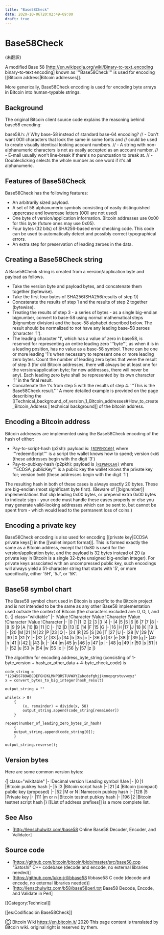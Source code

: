 ```yaml
---
title: "Base58Check"
date: 2020-10-06T20:02:49+09:00
draft: true
---
```


# Base58Check

(未翻訳)

A modified Base 58 [http://en.wikipedia.org/wiki/Binary-to-text_encoding
binary-to-text encoding] known as '''Base58Check''' is used for encoding
[[Bitcoin address|Bitcoin addresses]].

More generically, Base58Check encoding is used for encoding byte arrays in
Bitcoin into human-typable strings.

## Background

The original Bitcoin client source code explains the reasoning behind base58
encoding:

base58.h: // Why base-58 instead of standard base-64 encoding? // - Don't want
0OIl characters that look the same in some fonts and // could be used to create
visually identical looking account numbers. // - A string with non-alphanumeric
characters is not as easily accepted as an account number. // - E-mail usually
won't line-break if there's no punctuation to break at. // - Doubleclicking
selects the whole number as one word if it's all alphanumeric.

## Features of Base58Check

Base58Check has the following features:

- An arbitrarily sized payload.
- A set of 58 alphanumeric symbols consisting of easily distinguished uppercase
  and lowercase letters (0OIl are not used)
- One byte of version/application information. Bitcoin addresses use 0x00 for
  this byte (future ones may use 0x05).
- Four bytes (32 bits) of SHA256-based error checking code. This code can be
  used to automatically detect and possibly correct typographical errors.
- An extra step for preservation of leading zeroes in the data.

## Creating a Base58Check string

A Base58Check string is created from a version/application byte and payload as
follows.

- Take the version byte and payload bytes, and concatenate them together
  (bytewise).
- Take the first four bytes of SHA256(SHA256(results of step 1))
- Concatenate the results of step 1 and the results of step 2 together
  (bytewise).
- Treating the results of step 3 - a series of bytes - as a single big-endian
  bignumber, convert to base-58 using normal mathematical steps (bignumber
  division) and the base-58 alphabet described below. The result should be
  normalized to not have any leading base-58 zeroes (character '1').
- The leading character '1', which has a value of zero in base58, is reserved
  for representing an entire leading zero '''byte''', as when it is in a leading
  position, has no value as a base-58 symbol. There can be one or more leading
  '1's when necessary to represent one or more leading zero bytes. Count the
  number of leading zero bytes that were the result of step 3 (for old Bitcoin
  addresses, there will always be at least one for the version/application byte;
  for new addresses, there will never be any). Each leading zero byte shall be
  represented by its own character '1' in the final result.
- Concatenate the 1's from step 5 with the results of step 4. '''This is the
  Base58Check result.''' A more detailed example is provided on the page
  describing the
  [[Technical_background_of_version_1_Bitcoin_addresses#How_to_create_Bitcoin_Address
  | technical background]] of the bitcoin address.

## Encoding a Bitcoin address

Bitcoin addresses are implemented using the Base58Check encoding of the hash of
either:

- Pay-to-script-hash (p2sh): payload is:
  <code>[[RIPEMD160]](<[[SHA256]]('''redeemScript''')>)</code> where
  '''redeemScript''' is a script the wallet knows how to spend; version
  <code>0x05</code> (these addresses begin with the digit '3')
- Pay-to-pubkey-hash (p2pkh): payload is
  <code>[[RIPEMD160]](<[[SHA256]]('''ECDSA_publicKey''')>)</code> where
  '''ECDSA_publicKey''' is a public key the wallet knows the private key for;
  version <code>0x00</code> (these addresses begin with the digit '1')

The resulting hash in both of these cases is always exactly 20 bytes. These are
big-endian (most significant byte first). (Beware of [[bignumber]]
implementations that clip leading 0x00 bytes, or prepend extra 0x00 bytes to
indicate sign - your code must handle these cases properly or else you may
generate valid-looking addresses which can be sent to, but cannot be spent
from - which would lead to the permanent loss of coins.)

## Encoding a private key

Base58Check encoding is also used for encoding [[private key|ECDSA private
keys]] in the [[wallet import format]]. This is formed exactly the same as a
Bitcoin address, except that 0x80 is used for the version/application byte, and
the payload is 32 bytes instead of 20 (a private key in Bitcoin is a single
32-byte unsigned big-endian integer). For private keys associated with an
uncompressed public key, such encodings will always yield a 51-character string
that starts with '5', or more specifically, either '5H', '5J', or '5K'.

## Base58 symbol chart

The Base58 symbol chart used in Bitcoin is specific to the Bitcoin project and
is not intended to be the same as any other Base58 implementation used outside
the context of Bitcoin (the characters excluded are: 0, O, I, and l). {|
class="wikitable" |- !Value !Character !Value !Character !Value !Character
!Value !Character |- |0 |1 |1 |2 |2 |3 |3 |4 |- |4 |5 |5 |6 |6 |7 |7 |8 |- |8 |9
|9 |A |10 |B |11 |C |- |12 |D |13 |E |14 |F |15 |G |- |16 |H |17 |J |18 |K |19
|L |- |20 |M |21 |N |22 |P |23 |Q |- |24 |R |25 |S |26 |T |27 |U |- |28 |V |29
|W |30 |X |31 |Y |- |32 |Z |33 |a |34 |b |35 |c |- |36 |d |37 |e |38 |f |39 |g
|- |40 |h |41 |i |42 |j |43 |k |- |44 |m |45 |n |46 |o |47 |p |- |48 |q |49 |r
|50 |s |51 |t |- |52 |u |53 |v |54 |w |55 |x |- |56 |y |57 |z |}

The algorithm for encoding address_byte_string (consisting of 1-byte_version +
hash_or_other_data + 4-byte_check_code) is

    code_string = "123456789ABCDEFGHJKLMNPQRSTUVWXYZabcdefghijkmnopqrstuvwxyz"
    x = convert_bytes_to_big_integer(hash_result)

    output_string = ""

    while(x > 0)
        {
            (x, remainder) = divide(x, 58)
            output_string.append(code_string[remainder])
        }

    repeat(number_of_leading_zero_bytes_in_hash)
        {
        output_string.append(code_string[0]);
        }

    output_string.reverse();

## Version bytes

Here are some common version bytes:

{| class="wikitable" |- !Decimal version !Leading symbol !Use |- |0 |1 |Bitcoin
pubkey hash |- |5 |3 |Bitcoin script hash |- |21 |4 |Bitcoin (compact) public
key (proposed) |- |52 |M or N |Namecoin pubkey hash |- |128 |5 |Private key |-
|111 |m or n |Bitcoin testnet pubkey hash |- |196 |2 |Bitcoin testnet script
hash |} [[List of address prefixes]] is a more complete list.

## See Also

- [http://lenschulwitz.com/base58 Online Base58 Decoder, Encoder, and Validator]

## Source code

- [https://github.com/bitcoin/bitcoin/blob/master/src/base58.cpp "Satoshi" C++
  codebase (decode and encode, no external libraries needed)]
- [https://github.com/luke-jr/libbase58 libbase58 C code (decode and encode, no
  external libraries needed)]
- [http://lenschulwitz.com/b58/base58perl.txt Base58 Decode, Encode, and
  Validate in Perl]

[[Category:Technical]]

[[es:Codificación Base58Check]]

Ⓒ Bitcoin Wiki https://en.bitcoin.it/ 2020 This page content is translated by
Bitcoin wiki. original right is reserved by them.
